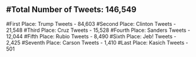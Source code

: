 #Total Number of Tweets: 146,549 
---
#First Place: Trump Tweets - 84,603
#Second Place: Clinton Tweets - 21,548
#Third Place: Cruz Tweets - 15,528
#Fourth Place: Sanders Tweets - 12,044
#Fifth Place: Rubio Tweets - 8,490
#Sixth Place: Jeb! Tweets - 2,425
#Seventh Place: Carson Tweets - 1,410
#Last Place: Kasich Tweets - 501
